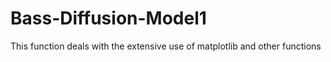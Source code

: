 # Bass-Diffusion-Model1
This function deals with the extensive use of matplotlib and other functions
